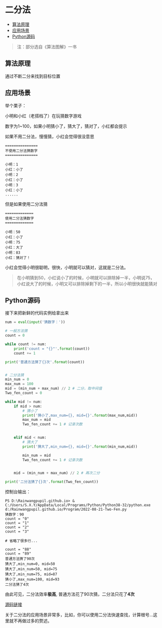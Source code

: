 # 二分法

- [算法原理](#算法原理)
- [应用场景](#应用场景)
- [Python源码](#python源码)

> 注：部分选自《算法图解》一书

## 算法原理
通过不断二分来找到目标位置

## 应用场景
举个栗子：

小明和小红（老搭档了）在玩猜数字游戏

数字为1~100，如果小明猜小了，猜大了，猜对了，小红都会提示

如果不用二分法，慢慢猜，小红会觉得很没意思

```
===============
不使用二分法猜数字
===============

小明：1
小红：小了
小明：2
小红：小了
小明：3
小红：小了
......
```

但是如果使用二分法猜

```
=============
使用二分法猜数字
=============

小明：50
小红：小了
小明：75
小红：大了
小明：83
小红：猜对了！
```

小红会觉得小明很聪明，很快，小明就可以猜对，这就是二分法。

> 在小明猜到50，小红说小了的时候，小明就可以排除掉一半，小明说75，小红说大了的时候，小明又可以排除掉剩下的一半，所以小明很快就能猜对

## Python源码

接下来把新鲜的代码实例给拿出来

```python
num = eval(input('猜数字：'))

# 一般方法猜
count = 0

while count != num:
    print('count = "{}"'.format(count))
    count += 1

print('普通方法猜了{}次'.format(count))


# 二分法猜
min_num = 0
max_num = 100
mid = (min_num + max_num) // 2 # 二分，取中间值
Two_fen_count = 0

while mid != num:
    if mid > num:
        # 猜小了
        print('猜小了,max_num={}, mid={}'.format(max_num,mid))
        max_num = mid
        Two_fen_count += 1 # 记录次数
    

    elif mid < num:
        # 猜大了
        print('猜大了,min_num={}, mid={}'.format(min_num,mid))

        min_num = mid
        Two_fen_count += 1 # 记录次数

    
    mid = (min_num + max_num) // 2 # 再次二分

print('二分法猜了{}次'.format(Two_fen_count))
```

控制台输出：
```
PS D:\Rainwangpupil.github.io> & C:/Users/S.X.Y/AppData/Local/Programs/Python/Python38-32/python.exe d:/Rainwangpupil.github.io/Program/2022-08-21-Two-Fen.py
猜数字：90
count = "0"
count = "1"
count = "2"
count = "3"

# 省略了很多行...

count = "88"
count = "89"
普通方法猜了90次
猜大了,min_num=0, mid=50
猜大了,min_num=50, mid=75
猜大了,min_num=75, mid=87
猜小了,max_num=100, mid=93
二分法猜了4次
```

由此可见，二分法效率**极高**, 普通方法花了90次猜，二分法只花了**4次**

[源码链接](https://Rainwangpupil.github.io/Program/2022-08-21-Two-Fen.py)

关于二分法的应用场景非常多，比如，你可以使用二分法快速查找，计算根号...这里就不再做过多的赘述。
